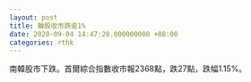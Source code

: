```yaml
---
layout: post
title: 韓股收市跌逾1%
date: 2020-09-04 14:47:28.000000000 +08:00
categories: rthk
---
```


南韓股市下跌。首爾綜合指數收市報2368點，跌27點，跌幅1.15%。
